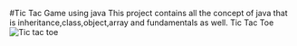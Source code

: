 #Tic Tac Game using java
This project contains all the concept of java that is 
inheritance,class,object,array and fundamentals as well.
Tic Tac Toe
![Tic tac toe](https://github.com/SweetyPandey789/Tic-Tac-Toe-Game/assets/120927887/496708b7-6922-4c46-b55d-ed414af34876)
